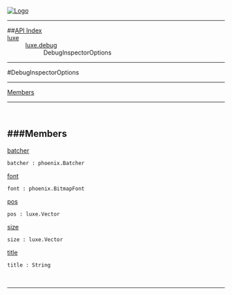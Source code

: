 
[![Logo](../../../images/logo.png)](../../../index.html)

---


##[API Index](../../../api/index.html#luxe.debug)   
[luxe](../)     
&emsp;&emsp;&emsp;[luxe.debug](./)   
&emsp;&emsp;&emsp;&emsp;&emsp;&emsp;DebugInspectorOptions

---

#DebugInspectorOptions


---


[Members](#Members)   


---

&nbsp;   

<a class="lift" name="Members" ></a>
###Members   
---
<a class="lift" name="batcher" href="#batcher">batcher</a>



`batcher : phoenix.Batcher`

<span class="small_desc_flat">  </span>   

<a class="lift" name="font" href="#font">font</a>



`font : phoenix.BitmapFont`

<span class="small_desc_flat">  </span>   

<a class="lift" name="pos" href="#pos">pos</a>



`pos : luxe.Vector`

<span class="small_desc_flat">  </span>   

<a class="lift" name="size" href="#size">size</a>



`size : luxe.Vector`

<span class="small_desc_flat">  </span>   

<a class="lift" name="title" href="#title">title</a>



`title : String`

<span class="small_desc_flat">  </span>   



&nbsp;
&nbsp;
&nbsp;

---  


&nbsp;   
&nbsp;   